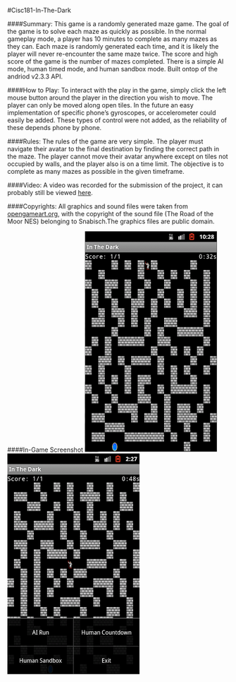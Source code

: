 #Cisc181-In-The-Dark

####Summary:
This game is a randomly generated maze game. The goal of the game is to solve each maze as quickly as possible. In the normal gameplay mode, a player has 10 minutes to complete as many mazes as they can. Each maze is randomly generated each time, and it is likely the player will never re-encounter the same maze twice. The score and high score of the game is the number of mazes completed. There is a simple AI mode, human timed mode, and human sandbox mode. Built ontop of the andriod v2.3.3 API.

####How to Play:
To interact with the play in the game, simply click the left mouse button around the player in the direction you wish to move. The player can only be moved along open tiles. In the future an easy implementation of specific phone’s gyroscopes, or accelerometer could easily be added. These types of control were not added, as the reliability of these depends phone by phone.

####Rules:
The rules of the game are very simple. The player must navigate their avatar to the final destination by finding the correct path in the maze. The player cannot move their avatar anywhere except on tiles not occupied by walls, and the player also is on a time limit. The objective is to complete as many mazes as possible in the given timeframe.

####Video:
A video was recorded for the submission of the project, it can probably still be viewed [here](https://drive.google.com/open?id=0B8HflPJpf1_XLTRiSElWOEgzZGc&authuser=1).

####Copyrights:
All graphics and sound files were taken from [opengameart.org](http://opengameart.org/), with the copyright of the sound file (The Road of the Moor NES) belonging to Snabisch.The graphics files are public domain.

####In-Game Screenshot
![General Game](screenshot0.png)![Menu Usage](screenshot1.png)
